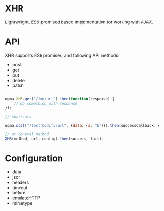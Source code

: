 # XHR

Lightweight, ES6-promised based implementation for working with AJAX.

# API

XHR supports ES6 promises, and following API methods:

* post
* get
* put
* delete
* patch

```javascript

ugma.XHR.get("/foo/url").then(function(response) {
    // do something with response
});

// shortcuts

ugma.post("/test/modify/url", {data: {a: "b"}}).then(successCallback, errorCallback);

// or general method
XHR(method, url, config).then(success, fail);

```
# Configuration

* data
* json
* headers
* timeout
* before
* emulateHTTP
* mimetype

